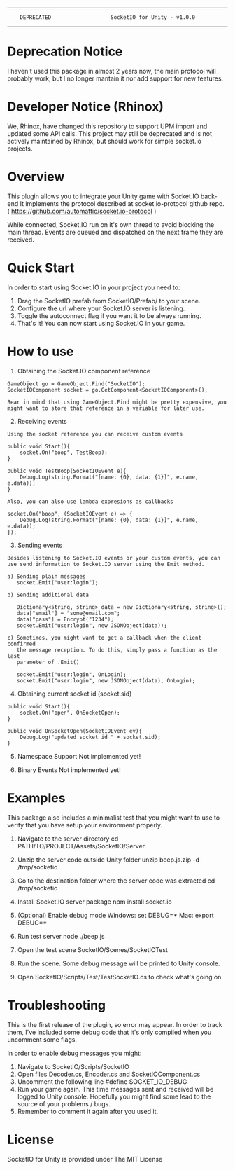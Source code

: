 --------------------------------------------------------------------------------
        DEPRECATED                   SocketIO for Unity - v1.0.0                          
--------------------------------------------------------------------------------

# Deprecation Notice #

  I haven't used this package in almost 2 years now, the main protocol will
  probably work, but I no longer mantain it nor add support for new features.
  
# Developer Notice (Rhinox) #

  We, Rhinox, have changed this repository to support UPM import and updated some API calls.
  This project may still be deprecated and is not actively maintained by Rhinox, but should work for simple socket.io projects.

# Overview #
  
  This plugin allows you to integrate your Unity game with Socket.IO back-end
  It implements the protocol described at socket.io-protocol github repo.
  ( https://github.com/automattic/socket.io-protocol )
  
  While connected, Socket.IO run on it's own thread to avoid blocking the main
  thread. Events are queued and dispatched on the next frame they are received.

# Quick Start #

  In order to start using Socket.IO in your project you need to:
  1. Drag the SocketIO prefab from SocketIO/Prefab/ to your scene.
  2. Configure the url where your Socket.IO server is listening.
  3. Toggle the autoconnect flag if you want it to be always running.
  4. That's it! You can now start using Socket.IO in your game.


# How to use #
 
  1. Obtaining the Socket.IO component reference
  
    GameObject go = GameObject.Find("SocketIO");
    SocketIOComponent socket = go.GetComponent<SocketIOComponent>();

	Bear in mind that using GameObject.Find might be pretty expensive, you 
	might want to store that reference in a variable for later use.
	
	
  2. Receiving events
    
    Using the socket reference you can receive custom events
    
    public void Start(){
    	socket.On("boop", TestBoop);
    }
    
    public void TestBoop(SocketIOEvent e){
		Debug.Log(string.Format("[name: {0}, data: {1}]", e.name, e.data));
	}
	
	Also, you can also use lambda expresions as callbacks
	
	socket.On("boop", (SocketIOEvent e) => {
		Debug.Log(string.Format("[name: {0}, data: {1}]", e.name, e.data));
	});
  
  
  3. Sending events
  
    Besides listening to Socket.IO events or your custom events, you can
    use send information to Socket.IO server using the Emit method.
    
    a) Sending plain messages
       socket.Emit("user:login");
       
    b) Sending additional data
    
       Dictionary<string, string> data = new Dictionary<string, string>();
       data["email"] = "some@email.com";
       data["pass"] = Encrypt("1234");
       socket.Emit("user:login", new JSONObject(data));
       
    c) Sometimes, you might want to get a callback when the client confirmed 
       the message reception. To do this, simply pass a function as the last 
       parameter of .Emit()
       
       socket.Emit("user:login", OnLogin);
       socket.Emit("user:login", new JSONObject(data), OnLogin);


  4. Obtaining current socket id (socket.sid)
  
    public void Start(){
    	socket.On("open", OnSocketOpen);
    }
    
    public void OnSocketOpen(SocketIOEvent ev){
    	Debug.Log("updated socket id " + socket.sid);
    }


  5. Namespace Support
    Not implemented yet!
  
  
  6. Binary Events
    Not implemented yet!


# Examples #
  
  This package also includes a minimalist test that you might want to use
  to verify that you have setup your environment properly.
  
  1. Navigate to the server directory
     cd PATH/TO/PROJECT/Assets/SocketIO/Server

  2. Unzip the server code outside Unity folder 
       unzip beep.js.zip -d /tmp/socketio

  3. Go to the destination folder where the server code was extracted
       cd /tmp/socketio
     
  4. Install Socket.IO server package
       npm install socket.io
  
  5. (Optional) Enable debug mode
       Windows: set DEBUG=*
       Mac: export DEBUG=*
  
  6. Run test server
       node ./beep.js
  
  7. Open the test scene
       SocketIO/Scenes/SocketIOTest
  
  8. Run the scene. Some debug message will be printed to Unity console.
  
  9. Open SocketIO/Scripts/Test/TestSocketIO.cs to check what's going on. 


# Troubleshooting #

  This is the first release of the plugin, so error may appear.
  In order to track them, I've included some debug code that it's
  only compiled when you uncomment some flags.
  
  In order to enable debug messages you might:
  1. Navigate to SocketIO/Scripts/SocketIO
  2. Open files Decoder.cs, Encoder.cs and SocketIOComponent.cs
  3. Uncomment the following line
       #define SOCKET_IO_DEBUG
  4. Run your game again. This time messages sent and received will be 
     logged to Unity console. Hopefully you might find some lead to the 
     source of your problems / bugs.
  5. Remember to comment it again after you used it.
  

# License #

  SocketIO for Unity is provided under The MIT License
